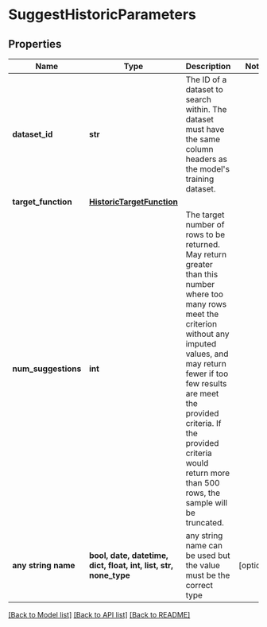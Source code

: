 # SuggestHistoricParameters


## Properties
Name | Type | Description | Notes
------------ | ------------- | ------------- | -------------
**dataset_id** | **str** | The ID of a dataset to search within.  The dataset must have the same column headers as the model&#39;s training dataset. | 
**target_function** | [**HistoricTargetFunction**](HistoricTargetFunction.md) |  | 
**num_suggestions** | **int** | The target number of rows to be returned. May return greater than this number where too many rows meet the criterion without any imputed values, and may return fewer if too few results are meet the provided criteria. If the provided criteria would return more than 500 rows, the sample will be truncated.  | 
**any string name** | **bool, date, datetime, dict, float, int, list, str, none_type** | any string name can be used but the value must be the correct type | [optional]

[[Back to Model list]](../README.md#documentation-for-models) [[Back to API list]](../README.md#documentation-for-api-endpoints) [[Back to README]](../README.md)


